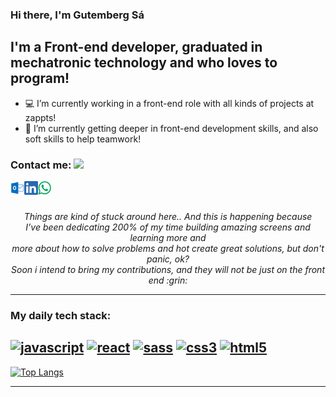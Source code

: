 ### Hi there, I'm Gutemberg Sá
## I'm a Front-end developer, graduated in mechatronic technology and who loves to program!

- :computer: I’m currently working in a front-end role with all kinds of projects at zappts!
- :closed_book: I’m currently getting deeper in front-end development skills, and also soft skills to help teamwork!

### Contact me: <img src="https://media.giphy.com/media/oH9EpHYhOtlIZipqpk/giphy.gif" height="32">

[<img align="left" alt="Gutem" height="22px" src="./SocialLogo/Mail.png" />][outlook]
[<img align="left" alt="Gutem | LinkedIn" height="22px" src="./SocialLogo/LinkedIn.png" />][linkedin]
[<img align="left" alt="Gutem | Whatsapp" height="22px" src="./SocialLogo/WhatsApp.png" />][whatsapp]

<br />
<br />

<p align=center>
<em>
Things are kind of stuck around here.. And this is happening because<br> 
I’ve been dedicating 200% of my time building amazing screens and learning more and<br>
more about how to solve problems and hot create great solutions, but don't panic, ok?<br>
Soon i intend to bring my contributions, and they will not be just on the front end :grin:
</em>
</p>

---

### My daily tech stack:

[<img alt="javascript" width="26px" src="https://img.icons8.com/color/240/000000/javascript.png" />](https://developer.mozilla.org/en-US/docs/Web/JavaScript)
[<img alt="react" width="26px" src="https://img.icons8.com/color/240/000000/react-native.png" />](https://reactjs.org/)
[<img alt="sass" width="26px" src="https://img.icons8.com/color/240/000000/sass.png">](https://sass-lang.com/)
[<img alt="css3" width="26px" src="https://img.icons8.com/color/240/000000/css3.png">](https://developer.mozilla.org/en-US/docs/Web/CSS)
[<img alt="html5" width="26px" src="https://img.icons8.com/color/240/000000/html-5.png">](https://developer.mozilla.org/en-US/docs/Web/HTML)
---

[![Top Langs](https://github-readme-stats.vercel.app/api/top-langs/?username=gutembergsa)](https://github.com/gutembergsa/github-readme-stats)

---

[linkedin]: https://www.linkedin.com/in/gutemberg-s%C3%A1-8aa7a0a4/
[outlook]: mailto:gutemberg.silvasa@outlook.com
[whatsapp]: https://wa.me/5512996862053
